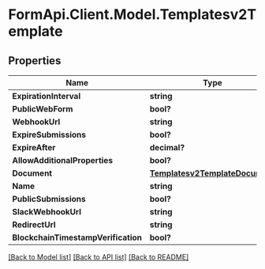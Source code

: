 # FormApi.Client.Model.Templatesv2Template
## Properties

Name | Type | Description | Notes
------------ | ------------- | ------------- | -------------
**ExpirationInterval** | **string** |  | [optional] 
**PublicWebForm** | **bool?** |  | [optional] 
**WebhookUrl** | **string** |  | [optional] 
**ExpireSubmissions** | **bool?** |  | [optional] 
**ExpireAfter** | **decimal?** |  | [optional] 
**AllowAdditionalProperties** | **bool?** |  | [optional] 
**Document** | [**Templatesv2TemplateDocument**](Templatesv2TemplateDocument.md) |  | [optional] 
**Name** | **string** |  | [optional] 
**PublicSubmissions** | **bool?** |  | [optional] 
**SlackWebhookUrl** | **string** |  | [optional] 
**RedirectUrl** | **string** |  | [optional] 
**BlockchainTimestampVerification** | **bool?** |  | [optional] 

[[Back to Model list]](../README.md#documentation-for-models) [[Back to API list]](../README.md#documentation-for-api-endpoints) [[Back to README]](../README.md)

